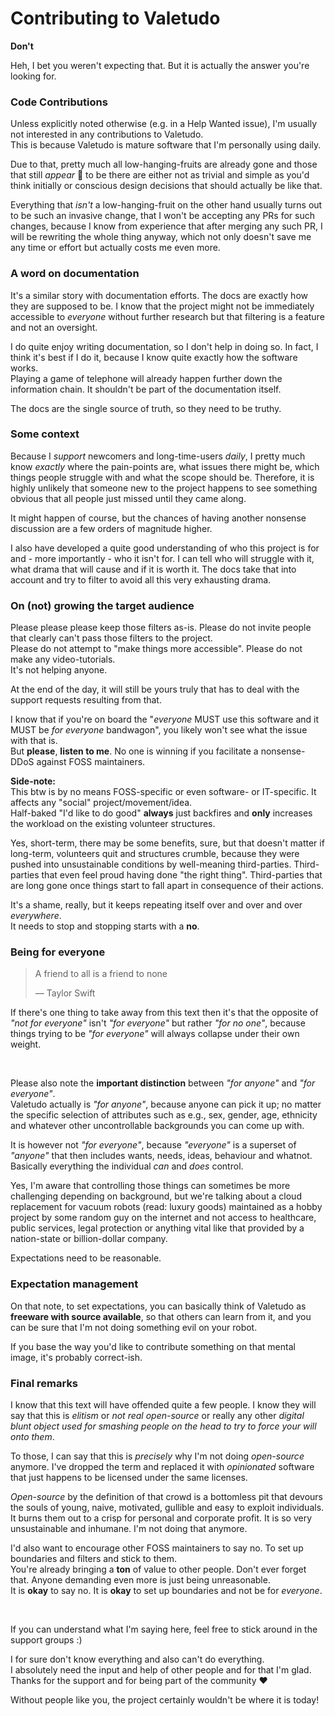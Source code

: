 # Contributing to Valetudo

**Don't**


Heh, I bet you weren't expecting that. But it is actually the answer you're looking for.

### Code Contributions

Unless explicitly noted otherwise (e.g. in a Help Wanted issue), I'm usually not interested in any contributions to Valetudo.<br/>
This is because Valetudo is mature software that I'm personally using daily.

Due to that, pretty much all low-hanging-fruits are already gone and those that still _appear_ 🍐 to be there are either
not as trivial and simple as you'd think initially or conscious design decisions that should actually be like that.

Everything that _isn't_ a low-hanging-fruit on the other hand usually turns out to be such an invasive change, that I won't be accepting
any PRs for such changes, because I know from experience that after merging any such PR, I will be rewriting the whole
thing anyway, which not only doesn't save me any time or effort but actually costs me even more.

### A word on documentation

It's a similar story with documentation efforts. The docs are exactly how they are supposed to be. I know that the project
might not be immediately accessible to _everyone_ without further research but that filtering is a feature and not an oversight.

I do quite enjoy writing documentation, so I don't help in doing so. In fact, I think it's best if I do it, because I
know quite exactly how the software works.<br/>
Playing a game of telephone will already happen further down the information chain.
It shouldn't be part of the documentation itself.

The docs are the single source of truth, so they need to be truthy.

### Some context

Because I *support* newcomers and long-time-users *daily*, I pretty much know _exactly_ where the pain-points are,
what issues there might be, which things people struggle with and what the scope should be. Therefore, it is highly
unlikely that someone new to the project happens to see something obvious that all people just missed until they came along.

It might happen of course, but the chances of having another nonsense discussion are a few orders of magnitude higher.

I also have developed a quite good understanding of who this project is for and - more importantly - who it isn't for.
I can tell who will struggle with it, what drama that will cause and if it is worth it. The docs take that into account
and try to filter to avoid all this very exhausting drama.

### On (not) growing the target audience

Please please please keep those filters as-is. Please do not invite people that clearly can't pass those filters to the project.<br/>
Please do not attempt to "make things more accessible". Please do not make any video-tutorials.<br/>
It's not helping anyone.

At the end of the day, it will still be yours truly that has to deal with the support requests resulting from that.

I know that if you're on board the "_everyone_ MUST use this software and it MUST be _for everyone_ bandwagon",
you likely won't see what the issue with that is.<br/>
But **please**, **listen to me**. No one is winning if you facilitate a nonsense-DDoS against FOSS maintainers.

**Side-note:**<br/>
This btw is by no means FOSS-specific or even software- or IT-specific. It affects any "social" project/movement/idea.<br/>
Half-baked "I'd like to do good" **always** just backfires and **only** increases the workload on the existing volunteer structures.

Yes, short-term, there may be some benefits, sure, but that doesn't matter if long-term, volunteers quit and structures crumble, 
because they were pushed into unsustainable conditions by well-meaning third-parties.
Third-parties that even feel proud having done "the right thing". Third-parties that are long gone once things start to fall
apart in consequence of their actions.

It's a shame, really, but it keeps repeating itself over and over and over _everywhere_.<br/>
It needs to stop and stopping starts with a **no**.

### Being for everyone

> A friend to all is a friend to none
> 
> ― Taylor Swift


If there's one thing to take away from this text then it's that the opposite of _"not for everyone"_ isn't _"for everyone"_
but rather _"for no one"_, because things trying to be _"for everyone"_ will always collapse under their own weight.

<br/>

Please also note the **important distinction** between _"for anyone"_ and _"for everyone"_.<br/>
Valetudo actually is _"for anyone"_, because anyone can pick it up; no matter the specific selection of attributes such as
e.g., sex, gender, age, ethnicity and whatever other uncontrollable backgrounds you can come up with. 

It is however not _"for everyone"_, because _"everyone"_ is a superset of _"anyone"_ that then includes wants, needs,
ideas, behaviour and whatnot.<br/>
Basically everything the individual _can_ and _does_ control.

Yes, I'm aware that controlling those things can sometimes be more challenging depending on background, but we're talking
about a cloud replacement for vacuum robots (read: luxury goods) maintained as a hobby project by some random guy on the internet and not
access to healthcare, public services, legal protection or anything vital like that provided by a nation-state or billion-dollar company.

Expectations need to be reasonable.

### Expectation management

On that note, to set expectations, you can basically think of Valetudo as **freeware with source available**, so that
others can learn from it, and you can be sure that I'm not doing something evil on your robot.

If you base the way you'd like to contribute something on that mental image, it's probably correct-ish.

### Final remarks

I know that this text will have offended quite a few people. I know they will say that this is _elitism_ or _not real open-source_
or really any other _digital blunt object used for smashing people on the head to try to force your will onto them_.

To those, I can say that this is _precisely_ why I'm not doing _open-source_ anymore. I've dropped the term and replaced
it with _opinionated_ software that just happens to be licensed under the same licenses.

_Open-source_ by the definition of that crowd is a bottomless pit that devours the souls of young, naive, motivated,
gullible and easy to exploit individuals. It burns them out to a crisp for personal and corporate profit.
It is so very unsustainable and inhumane. I'm not doing that anymore.

I'd also want to encourage other FOSS maintainers to say no. To set up boundaries and filters and stick to them.<br/>
You're already bringing a **ton** of value to other people. Don't ever forget that.
Anyone demanding even more is just being unreasonable.<br/>
It is **okay** to say no. It is **okay** to set up boundaries and not be for _everyone_.


<br/>

If you can understand what I'm saying here, feel free to stick around in the support groups :)

I for sure don't know everything and also can't do everything.<br/>
I absolutely need the input and help of other people and for that I'm glad.<br/>
Thanks for the support and for being part of the community &#9829;

Without people like you, the project certainly wouldn't be where it is today!
